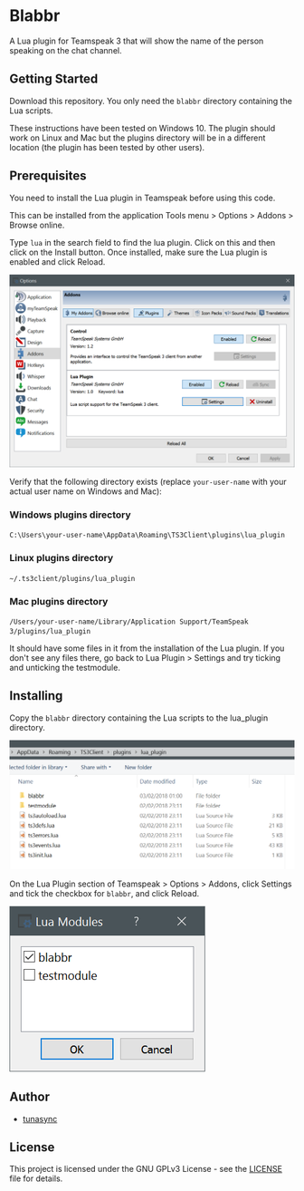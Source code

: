 # Blabbr

A Lua plugin for Teamspeak 3 that will show the name of the person speaking on the chat channel.

## Getting Started

Download this repository. You only need the `blabbr` directory containing the Lua scripts.

These instructions have been tested on Windows 10. The plugin should work on Linux and Mac but the plugins directory will be in a different location (the plugin has been tested by other users).

## Prerequisites

You need to install the Lua plugin in Teamspeak before using this code.

This can be installed from the application Tools menu > Options > Addons > Browse online.

Type `lua` in the search field to find the lua plugin. Click on this and then click on the Install button. Once installed, make sure the Lua plugin is enabled and click Reload.

![Lua addons](media/ts3-addons.png)

Verify that the following directory exists (replace `your-user-name` with your actual user name on Windows and Mac):

### Windows plugins directory

`C:\Users\your-user-name\AppData\Roaming\TS3Client\plugins\lua_plugin`

### Linux plugins directory

`~/.ts3client/plugins/lua_plugin`

### Mac plugins directory

`/Users/your-user-name/Library/Application Support/TeamSpeak 3/plugins/lua_plugin`

It should have some files in it from the installation of the Lua plugin. If you don't see any files there, go back to Lua Plugin > Settings and try ticking and unticking the testmodule.

## Installing

Copy the `blabbr` directory containing the Lua scripts to the lua_plugin directory.

![Lua plugins directory](media/explorer.png)

On the Lua Plugin section of Teamspeak > Options > Addons, click Settings and tick the checkbox for `blabbr`, and click Reload.

![Lua modules](media/ts3-lua-modules.png)

## Author

* [tunasync](https://github.com/tunasync)

## License

This project is licensed under the GNU GPLv3 License - see the [LICENSE](LICENSE) file for details.
